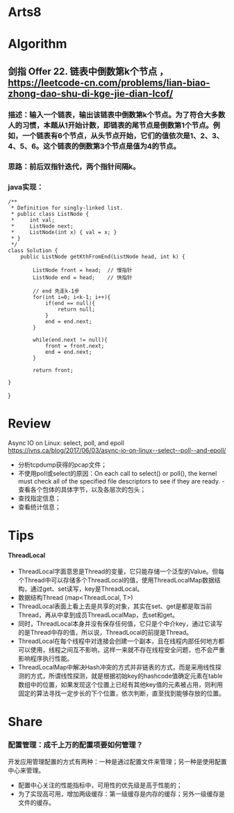 Arts8
===

# Algorithm
## 剑指 Offer 22. 链表中倒数第k个节点 ，<https://leetcode-cn.com/problems/lian-biao-zhong-dao-shu-di-kge-jie-dian-lcof/>
### 描述：输入一个链表，输出该链表中倒数第k个节点。为了符合大多数人的习惯，本题从1开始计数，即链表的尾节点是倒数第1个节点。例如，一个链表有6个节点，从头节点开始，它们的值依次是1、2、3、4、5、6。这个链表的倒数第3个节点是值为4的节点。
### 思路：前后双指针迭代，两个指针间隔k。
### java实现：
    /**
     * Definition for singly-linked list.
     * public class ListNode {
     *     int val;
     *     ListNode next;
     *     ListNode(int x) { val = x; }
     * }
     */
    class Solution {
        public ListNode getKthFromEnd(ListNode head, int k) {

	    	ListNode front = head;	// 慢指针
	    	ListNode end = head;	// 快指针
	    	
	    	// end 先走k-1步
	    	for(int i=0; i<k-1; i++){
	    		if(end == null){
	    			return null;
	    		}
	    		end = end.next;
	    	}
	    	
	    	while(end.next != null){
	    		front = front.next;
	    		end = end.next;
	    	}
	    	
	    	return front;
	    
    }
}

# Review
Async IO on Linux: select, poll, and epoll
<https://jvns.ca/blog/2017/06/03/async-io-on-linux--select--poll--and-epoll/>  
 - 分析tcpdump获得的pcap文件；
 - 不使用poll或select的原因：On each call to select() or poll(), the kernel must check all of the specified file descriptors to see if they are ready.  - 查看各个包体的具体字节，以及各层次的包头；
 - 查找指定信息；
 - 查看统计信息；

# Tips
#### ThreadLocal
 - ThreadLocal字面意思是Thread的变量，它只能存储一个泛型的Value。但每个Thread中可以存储多个ThreadLocal的值，使用ThreadLocalMap数据结构，通过get、set读写，key是ThreadLocal。
 - 数据结构Thread (map<ThreadLocal, T>)
 - ThreadLocal表面上看上去是共享的对象，其实在set、get是都是取当前Thread，再从中拿到成员ThreadLocalMap，去set和get。
 - 同时，ThreadLocal本身并没有保存任何值，它只是个中介key，通过它读写的是Thread中存的值，所以说，ThreadLocal的前提是Thread。
 - ThreadLocal在每个线程中对连接会创建一个副本，且在线程内部任何地方都可以使用，线程之间互不影响，这样一来就不存在线程安全问题，也不会严重影响程序执行性能。
 - ThreadLocalMap中解决Hash冲突的方式并非链表的方式，而是采用线性探测的方式，所谓线性探测，就是根据初始key的hashcode值确定元素在table数组中的位置，如果发现这个位置上已经有其他key值的元素被占用，则利用固定的算法寻找一定步长的下个位置，依次判断，直至找到能够存放的位置。

# Share
### 配置管理：成千上万的配置项要如何管理？
开发应用管理配置的方式有两种：一种是通过配置文件来管理；另一种是使用配置中心来管理。
 - 配置中心关注的性能指标中，可用性的优先级是高于性能的；
 - 为了实现高可用，增加两级缓存：第一级缓存是内存的缓存；另外一级缓存是文件的缓存。
